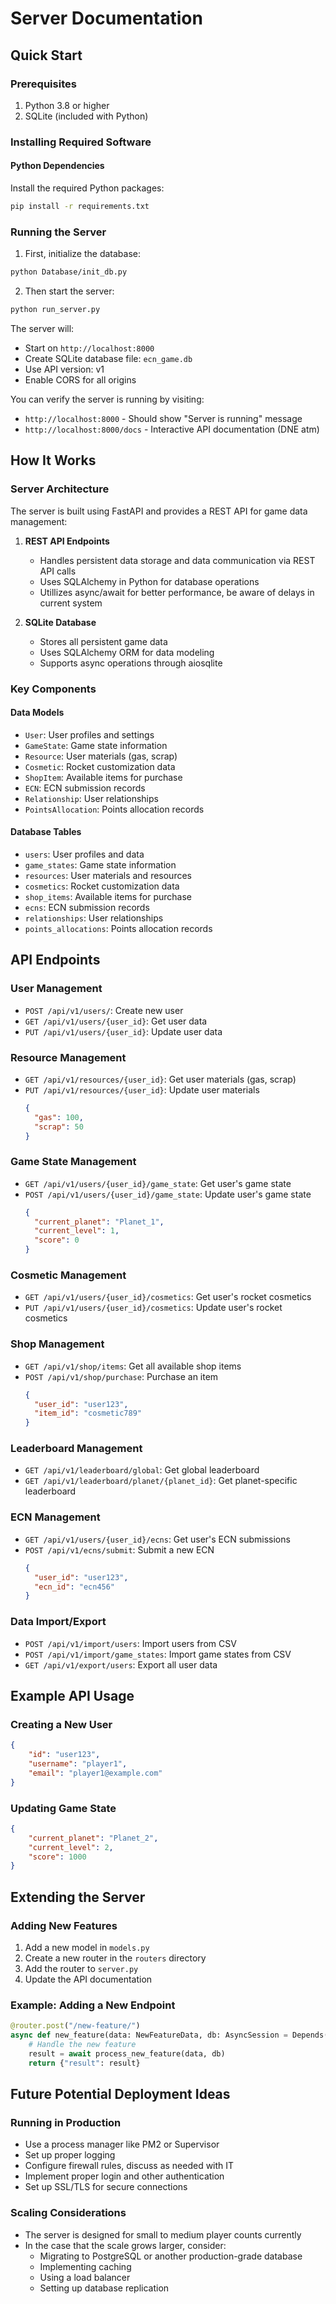 # Server Documentation

## Quick Start

### Prerequisites
1. Python 3.8 or higher
2. SQLite (included with Python)

### Installing Required Software

#### Python Dependencies
Install the required Python packages:
```bash
pip install -r requirements.txt
```

### Running the Server

1. First, initialize the database:
```bash
python Database/init_db.py
```

2. Then start the server:
```bash
python run_server.py
```

The server will:
- Start on `http://localhost:8000`
- Create SQLite database file: `ecn_game.db`
- Use API version: v1
- Enable CORS for all origins

You can verify the server is running by visiting:
- `http://localhost:8000` - Should show "Server is running" message
- `http://localhost:8000/docs` - Interactive API documentation (DNE atm)

## How It Works

### Server Architecture
The server is built using FastAPI and provides a REST API for game data management:

1. **REST API Endpoints**
   - Handles persistent data storage and data communication via REST API calls
   - Uses SQLAlchemy in Python for database operations
   - Utillizes async/await for better performance, be aware of delays in current system

2. **SQLite Database**
   - Stores all persistent game data
   - Uses SQLAlchemy ORM for data modeling
   - Supports async operations through aiosqlite

### Key Components

#### Data Models
- `User`: User profiles and settings
- `GameState`: Game state information
- `Resource`: User materials (gas, scrap)
- `Cosmetic`: Rocket customization data
- `ShopItem`: Available items for purchase
- `ECN`: ECN submission records
- `Relationship`: User relationships
- `PointsAllocation`: Points allocation records

#### Database Tables
- `users`: User profiles and data
- `game_states`: Game state information
- `resources`: User materials and resources
- `cosmetics`: Rocket customization data
- `shop_items`: Available items for purchase
- `ecns`: ECN submission records
- `relationships`: User relationships
- `points_allocations`: Points allocation records

## API Endpoints

### User Management
- `POST /api/v1/users/`: Create new user
- `GET /api/v1/users/{user_id}`: Get user data
- `PUT /api/v1/users/{user_id}`: Update user data

### Resource Management
- `GET /api/v1/resources/{user_id}`: Get user materials (gas, scrap)
- `PUT /api/v1/resources/{user_id}`: Update user materials
  ```json
  {
    "gas": 100,
    "scrap": 50
  }
  ```

### Game State Management
- `GET /api/v1/users/{user_id}/game_state`: Get user's game state
- `POST /api/v1/users/{user_id}/game_state`: Update user's game state
  ```json
  {
    "current_planet": "Planet_1",
    "current_level": 1,
    "score": 0
  }
  ```

### Cosmetic Management
- `GET /api/v1/users/{user_id}/cosmetics`: Get user's rocket cosmetics
- `PUT /api/v1/users/{user_id}/cosmetics`: Update user's rocket cosmetics

### Shop Management
- `GET /api/v1/shop/items`: Get all available shop items
- `POST /api/v1/shop/purchase`: Purchase an item
  ```json
  {
    "user_id": "user123",
    "item_id": "cosmetic789"
  }
  ```

### Leaderboard Management
- `GET /api/v1/leaderboard/global`: Get global leaderboard
- `GET /api/v1/leaderboard/planet/{planet_id}`: Get planet-specific leaderboard

### ECN Management
- `GET /api/v1/users/{user_id}/ecns`: Get user's ECN submissions
- `POST /api/v1/ecns/submit`: Submit a new ECN
  ```json
  {
    "user_id": "user123",
    "ecn_id": "ecn456"
  }
  ```

### Data Import/Export
- `POST /api/v1/import/users`: Import users from CSV
- `POST /api/v1/import/game_states`: Import game states from CSV
- `GET /api/v1/export/users`: Export all user data

## Example API Usage

### Creating a New User
```json
{
    "id": "user123",
    "username": "player1",
    "email": "player1@example.com"
}
```

### Updating Game State
```json
{
    "current_planet": "Planet_2",
    "current_level": 2,
    "score": 1000
}
```

## Extending the Server

### Adding New Features
1. Add a new model in `models.py`
2. Create a new router in the `routers` directory
3. Add the router to `server.py`
4. Update the API documentation

### Example: Adding a New Endpoint
```python
@router.post("/new-feature/")
async def new_feature(data: NewFeatureData, db: AsyncSession = Depends(get_db)):
    # Handle the new feature
    result = await process_new_feature(data, db)
    return {"result": result}
```

## Future Potential Deployment Ideas

### Running in Production
- Use a process manager like PM2 or Supervisor
- Set up proper logging
- Configure firewall rules, discuss as needed with IT
- Implement proper login and other authentication
- Set up SSL/TLS for secure connections

### Scaling Considerations
- The server is designed for small to medium player counts currently
- In the case that the scale grows larger, consider:
  - Migrating to PostgreSQL or another production-grade database
  - Implementing caching
  - Using a load balancer
  - Setting up database replication